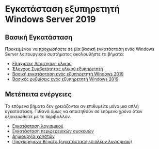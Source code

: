 # Εγκατάσταση εξυπηρετητή Windows Server 2019

## Βασική Εγκατάσταση

Προκειμένου να προχωρήσετε σε μία βασική εγκατάσταση ενός Windows Server λειτουργικού συστήματος ακολουθήστε τα βήματα:

- [Ελάχιστες Απαιτήσεις υλικού](requirements.md)
- [Έλεγχος Συμβατότητας υλικού εξυπηρετητή](compatibility.md)
- [Bασική εγκατάσταση ενός εξυπηρετητή Windows 2019](installation/index.md)
- [Βασικές ρυθμίσεις ενός εξυπηρετητή Windows 2019](basic-settings/index.md)

## Μετέπειτα ενέργειες

Τα επόμενα βήματα δεν χρειάζονται αν επιθυμείτε μόνο μια απλή εγκατάσταση. Πιθανά όμως να απαιτηθούν σε επόμενο χρόνο όταν εξοικειωθείτε με το περιβάλλον.

- [Εγκατάσταση λογισμικού](../software/index.md)
- [Εγκατάσταση περιφερειακών συσκευών](peripherals.md)
- [Δημιουργία χρηστών](create-users.md)
- [Προχωρημένα θέματα (εγκατάσταση επιπλέον λογισμικού)](../software/advanced/index.md)
